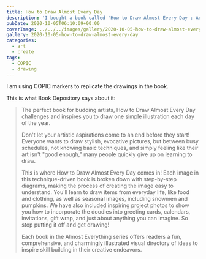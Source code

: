 ```yaml
---
title: How to Draw Almost Every Day
description: 'I bought a book called "How to Draw Almost Every Day : An Illustrated Sourcebook" by "Kamo" and have been practising some of the drawings.'
pubDate: 2020-10-05T06:10:09+00:00
coverImage: ../../../images/gallery/2020-10-05-how-to-draw-almost-every-day/Winter.jpg
gallery: 2020-10-05-how-to-draw-almost-every-day
categories:
  - art
  - create
tags:
  - COPIC
  - drawing
---
```


I am using COPIC markers to replicate the drawings in the book.

This is what Book Depository says about it:

> The perfect book for budding artists, How to Draw Almost Every Day challenges and inspires you to draw one simple illustration each day of the year.
>
> Don't let your artistic aspirations come to an end before they start! Everyone wants to draw stylish, evocative pictures, but between busy schedules, not knowing basic techniques, and simply feeling like their art isn't "good enough," many people quickly give up on learning to draw.
>
> This is where How to Draw Almost Every Day comes in! Each image in this technique-driven book is broken down with step-by-step diagrams, making the process of creating the image easy to understand. You'll learn to draw items from everyday life, like food and clothing, as well as seasonal images, including snowmen and pumpkins. We have also included inspiring project photos to show you how to incorporate the doodles into greeting cards, calendars, invitations, gift wrap, and just about anything you can imagine. So stop putting it off and get drawing!
>
> Each book in the Almost Everything series offers readers a fun, comprehensive, and charmingly illustrated visual directory of ideas to inspire skill building in their creative endeavors.

